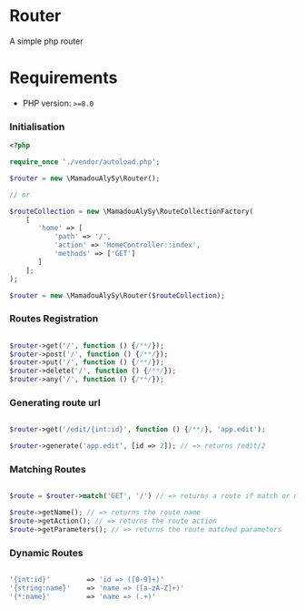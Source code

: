 # Router
A simple php router

# Requirements
- PHP version: `>=8.0`

### Initialisation

```php
<?php

require_once './vendor/autoload.php';

$router = new \MamadouAlySy\Router(); 

// or

$routeCollection = new \MamadouAlySy\RouteCollectionFactory(
    [
       'home' => [
           'path' => '/',
           'action' => 'HomeController::index',
           'methods' => ['GET']
       ]
    ];
);

$router = new \MamadouAlySy\Router($routeCollection);

```

### Routes Registration

```php

$router->get('/', function () {/**/});
$router->post('/', function () {/**/});
$router->put('/', function () {/**/});
$router->delete('/', function () {/**/});
$router->any('/', function () {/**/});

```

### Generating route url

```php

$router->get('/edit/{int:id}', function () {/**/}, 'app.edit');

$router->generate('app.edit', [id => 2]); // => returns /edit/2

```

### Matching Routes

```php

$route = $router->match('GET', '/') // => returns a route if match or null if not match

$route->getName(); // => returns the route name
$route->getAction(); // => returns the route action
$route->getParameters(); // => returns the route matched parameters

```

### Dynamic Routes

```php

'{int:id}'         => 'id => ([0-9]+)'
'{string:name}'    => 'name => ([a-zA-Z]+)'
'{*:name}'         => 'name => (.+)'

```

